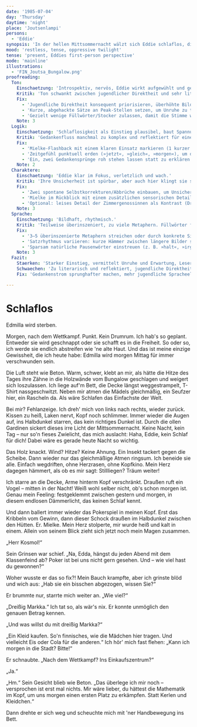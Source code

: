 ```yaml
---
date: '1985-07-04'
day: 'Thursday'
daytime: 'night'
place: 'Joutsenlampi'
persons:
  - 'Eddie'
synopsis: 'In der hellen Mittsommernacht wälzt sich Eddie schlaflos, die Hitze und Mielkes Blick im Nacken, zwischen Trotz und Angst vor dem morgigen Wettkampf und dem endgültigen Abschied von Edmilla.'
mood: 'restless, tense, oppressive twilight'
tense: 'present, Eddies first-person perspective'
mode: 'mainline'
illustrations:
  - 'FIN_Joutsa_Bungalow.png'
proofreading:
  Ton:
    Einschaetzung: 'Introspektiv, nervös, Eddie wirkt aufgewühlt und gedanklich sprunghaft.'
    Kritik: 'Ton schwankt zwischen jugendlicher Direktheit und sehr literarischen Formulierungen. Gefahr, dass Authentizität leidet.'
    Fix:
      - 'Jugendliche Direktheit konsequent priorisieren, überhöhte Bilder sparsam dosieren.'
      - 'Kurze, abgehackte Sätze an Peak-Stellen setzen, um Unruhe zu tragen.'
      - 'Gezielt wenige Füllwörter/Stocker zulassen, damit die Stimme weniger glatt wirkt.'
    Note: 3
  Logik:
    Einschaetzung: 'Schlaflosigkeit als Einstieg plausibel, baut Spannung auf.'
    Kritik: 'Gedankenfluss manchmal zu komplex und reflektiert für eine 17-Jährige in dieser Situation. Könnte spontaner und ungeordneter wirken.'
    Fix:
      - 'Mielke-Flashback mit einem klaren Einsatz markieren (1 kurzer Übergang).'
      - 'Zeitgefühl punktuell erden (»jetzt«, »gleich«, »morgen«), um den Drift zu strukturieren.'
      - 'Ein, zwei Gedankensprünge roh stehen lassen statt zu erklären.'
    Note: 2
  Charaktere:
    Einschaetzung: 'Eddie klar im Fokus, verletzlich und wach.'
    Kritik: 'Ihre Unsicherheit ist spürbar, aber auch hier klingt sie stellenweise zu erwachsen. Nebenfiguren treten nicht auf.'
    Fix:
      - 'Zwei spontane Selbstkorrekturen/Abbrüche einbauen, um Unsicherheit zu zeigen.'
      - 'Mielke im Rückblick mit einem zusätzlichen sensorischen Detail verankern (Stimme, Geruch) statt Bewertung.'
      - 'Optional: leises Detail der Zimmergenossinnen als Kontrast (Drehen, Seufzer).'
    Note: 3
  Sprache:
    Einschaetzung: 'Bildhaft, rhythmisch.'
    Kritik: 'Teilweise überinszeniert, zu viele Metaphern. Füllwörter fehlen fast komplett – dadurch wirkt es zu glatt und wenig jugendlich.'
    Fix:
      - '3–5 überinszenierte Metaphern streichen oder durch konkrete Sinneseindrücke ersetzen.'
      - 'Satzrhythmus variieren: kurze Hämmer zwischen längere Bilder stellen.'
      - 'Sparsam natürliche Pausenwörter einstreuen (z. B. »halt«, »irgendwie«).'
    Note: 3
  Fazit:
    Staerken: 'Starker Einstieg, vermittelt Unruhe und Erwartung, Leser ist sofort bei Eddie.'
    Schwaechen: 'Zu literarisch und reflektiert, jugendliche Direktheit fehlt an einigen Stellen.'
    Fix: 'Gedankenstrom sprunghafter machen, mehr jugendliche Spracheelemente einbauen, Metaphern reduzieren.'

---
```


# Schlaflos

Edmilla wird sterben.

Morgen, nach dem Wettkampf. Punkt. Kein Drumrum. Ich hab's so geplant. Entweder
sie wird geschnappt oder sie schafft es in die Freiheit. So oder so, ich werde
sie endlich abstreifen wie 'ne alte Haut. Und das ist meine einzige Gewissheit,
die ich heute habe: Edmilla wird morgen Mittag für immer verschwunden sein.

Die Luft steht wie Beton. Warm, schwer, klebt an mir, als hätte die Hitze des
Tages ihre Zähne in die Holzwände vom Bungalow geschlagen und weigert sich
loszulassen. Ich liege auf'm Bett, die Decke längst weggestrampelt, T-Shirt
nassgeschwitzt. Neben mir atmen die Mädels gleichmäßig, ein Seufzer hier, ein
Rascheln da. Als wäre Schlafen das Einfachste der Welt.

Bei mir? Fehlanzeige. Ich dreh' mich von links nach rechts, wieder zurück.
Kissen zu heiß, Laken nervt, Kopf noch schlimmer. Immer wieder die Augen auf,
ins Halbdunkel starren, das kein richtiges Dunkel ist. Durch die ollen Gardinen
sickert dieses irre Licht der Mittsommernacht. Keine Nacht, kein Tag – nur so'n
fieses Zwielicht, das mich auslacht: Haha, Eddie, kein Schlaf für dich! Dabei
wäre es gerade heute Nacht so wichtig.

Das Holz knackt. Wind? Hitze? Keine Ahnung. Ein Insekt tackert gegen die
Scheibe. Dann wieder nur das gleichmäßige Atmen ringsum. Ich beneide sie alle.
Einfach wegdriften, ohne Herzrasen, ohne Kopfkino. Mein Herz dagegen hämmert,
als ob es mir sagt: Stillliegen? Träum weiter!

Ich starre an die Decke, Arme hinterm Kopf verschränkt. Draußen ruft ein Vogel –
mitten in der Nacht! Weiß wohl selber nicht, ob's schon morgen ist. Genau mein
Feeling: festgeklemmt zwischen gestern und morgen, in diesem endlosen
Dämmerlicht, das keinen Schlaf kennt.

Und dann ballert immer wieder das Pokerspiel in meinen Kopf. Erst das Kribbeln
vom Gewinn, dann dieser Schock draußen im Halbdunkel zwischen den Hütten. Er.
Mielke. Mein Herz stolperte, mir wurde heiß und kalt in einem. Allein von seinem
Blick zieht sich jetzt noch mein Magen zusammen.

„Herr Kosmol!“

Sein Grinsen war schief. „Na, Edda, hängst du jeden Abend mit dem Klassenfeind
ab? Poker ist bei uns nicht gern gesehen. Und – wie viel hast du gewonnen?“

Woher wusste er das so fix?! Mein Bauch krampfte, aber ich grinste blöd und wich
aus: „Hab sie ein bisschen abgezogen, wissen Sie?“

Er brummte nur, starrte mich weiter an. „Wie viel?“

„Dreißig Markka.“ Ich tat so, als wär's nix. Er konnte unmöglich den genauen
Betrag kennen.

„Und was willst du mit dreißig Markka?“

„Ein Kleid kaufen. So'n finnisches, wie die Mädchen hier tragen. Und vielleicht
Eis oder Cola für die anderen.“ Ich hör' mich fast flehen: „Kann ich morgen in
die Stadt? Bitte!“

Er schnaubte. „Nach dem Wettkampf? Ins Einkaufszentrum?“

„Ja.“

„Hm.“ Sein Gesicht blieb wie Beton. „Das überlege ich mir noch – versprochen ist
erst mal nichts. Mir wäre lieber, du hättest die Mathematik im Kopf, um uns
morgen einen ersten Platz zu erkämpfen. Statt Kerlen und Kleidchen.“

Dann drehte er sich weg und scheuchte mich mit 'ner Handbewegung ins Bett.
